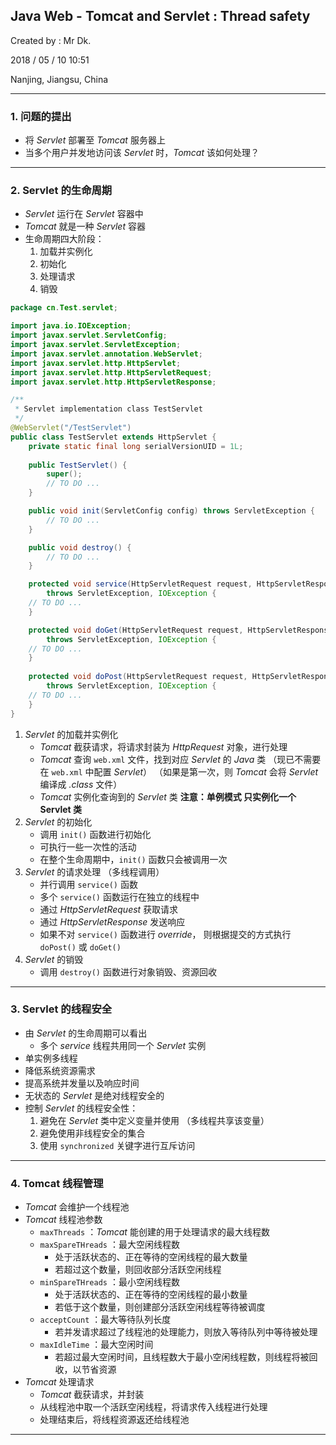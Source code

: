 ## Java Web - Tomcat and Servlet : Thread safety

Created by : Mr Dk.

2018 / 05 / 10 10:51

Nanjing, Jiangsu, China

---

### 1. 问题的提出

* 将 _Servlet_ 部署至 _Tomcat_ 服务器上
* 当多个用户并发地访问该 _Servlet_ 时，_Tomcat_ 该如何处理？

---

### 2. Servlet 的生命周期

* _Servlet_ 运行在 _Servlet_ 容器中
* _Tomcat_ 就是一种 _Servlet_ 容器
* 生命周期四大阶段：
  1. 加载并实例化
  2. 初始化
  3. 处理请求
  4. 销毁

~~~Java
package cn.Test.servlet;

import java.io.IOException;
import javax.servlet.ServletConfig;
import javax.servlet.ServletException;
import javax.servlet.annotation.WebServlet;
import javax.servlet.http.HttpServlet;
import javax.servlet.http.HttpServletRequest;
import javax.servlet.http.HttpServletResponse;

/**
 * Servlet implementation class TestServlet
 */
@WebServlet("/TestServlet")
public class TestServlet extends HttpServlet {
    private static final long serialVersionUID = 1L;
       
    public TestServlet() {
        super();
        // TO DO ...
    }

    public void init(ServletConfig config) throws ServletException {
        // TO DO ...
    }

    public void destroy() {
        // TO DO ...
    }

    protected void service(HttpServletRequest request, HttpServletResponse response)
        throws ServletException, IOException {
	// TO DO ...
    }

    protected void doGet(HttpServletRequest request, HttpServletResponse response) 
        throws ServletException, IOException {
	// TO DO ...
    }
    
    protected void doPost(HttpServletRequest request, HttpServletResponse response) 
        throws ServletException, IOException {
	// TO DO ...
    }
}

~~~

1. _Servlet_ 的加载并实例化
   * _Tomcat_ 截获请求，将请求封装为 _HttpRequest_ 对象，进行处理
   * _Tomcat_ 查询 `web.xml` 文件，找到对应 _Servlet_ 的 _Java_ 类
     （现已不需要在 `web.xml` 中配置 _Servlet_）
     （如果是第一次，则 _Tomcat_ 会将 _Servlet_ 编译成 _.class_ 文件）
   * _Tomcat_ 实例化查询到的 _Servlet_ 类
     **注意：单例模式 只实例化一个 Servlet 类**
2. _Servlet_ 的初始化
   * 调用 `init()` 函数进行初始化
   * 可执行一些一次性的活动
   * 在整个生命周期中，`init()` 函数只会被调用一次
3. _Servlet_ 的请求处理 （多线程调用）
   * 并行调用 `service()` 函数
   * 多个 `service()` 函数运行在独立的线程中
   * 通过 _HttpServletRequest_ 获取请求
   * 通过 _HttpServletResponse_ 发送响应
   * 如果不对 `service()` 函数进行 _override_，
     则根据提交的方式执行 `doPost()` 或 `doGet()`
4. _Servlet_ 的销毁
   * 调用 `destroy()` 函数进行对象销毁、资源回收

---

### 3. Servlet 的线程安全

* 由 _Servlet_ 的生命周期可以看出
  * 多个 _service_ 线程共用同一个 _Servlet_ 实例
* 单实例多线程
* 降低系统资源需求
* 提高系统并发量以及响应时间
* 无状态的 _Servlet_ 是绝对线程安全的
* 控制 _Servlet_ 的线程安全性：
  1. 避免在 _Servlet_ 类中定义变量并使用 （多线程共享该变量）
  2. 避免使用非线程安全的集合
  3. 使用 `synchronized` 关键字进行互斥访问

---

### 4. Tomcat 线程管理

* _Tomcat_ 会维护一个线程池
* _Tomcat_ 线程池参数
  * `maxThreads` ：_Tomcat_ 能创建的用于处理请求的最大线程数
  * `maxSpareTHreads` ：最大空闲线程数
    * 处于活跃状态的、正在等待的空闲线程的最大数量
    * 若超过这个数量，则回收部分活跃空闲线程
  * `minSpareTHreads` ：最小空闲线程数
    * 处于活跃状态的、正在等待的空闲线程的最小数量
    * 若低于这个数量，则创建部分活跃空闲线程等待被调度
  * `acceptCount` ：最大等待队列长度
    * 若并发请求超过了线程池的处理能力，则放入等待队列中等待被处理
  * `maxIdleTime` ：最大空闲时间
    * 若超过最大空闲时间，且线程数大于最小空闲线程数，则线程将被回收，以节省资源
* _Tomcat_ 处理请求
  * _Tomcat_ 截获请求，并封装
  * 从线程池中取一个活跃空闲线程，将请求传入线程进行处理
  * 处理结束后，将线程资源返还给线程池

---

